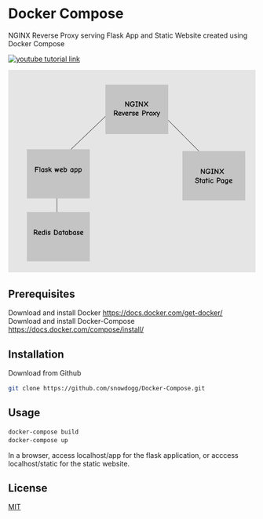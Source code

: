 # Docker Compose 

NGINX Reverse Proxy serving Flask App and Static Website created using Docker Compose

[![youtube tutorial link](https://img.youtube.com/vi/tYn1FFgjwm4/0.jpg)](https://www.youtube.com/watch?v=tYn1FFgjwm4)

![wireframe of resources created](/wireframe.png "wireframe of resources created")

## Prerequisites

Download and install Docker https://docs.docker.com/get-docker/
Download and install Docker-Compose https://docs.docker.com/compose/install/

## Installation

Download from Github

```bash
git clone https://github.com/snowdogg/Docker-Compose.git
```

## Usage

```bash
docker-compose build
docker-compose up
```
In a browser, access localhost/app for the flask application, or acccess localhost/static for the static website.

## License
[MIT](https://choosealicense.com/licenses/mit/)

